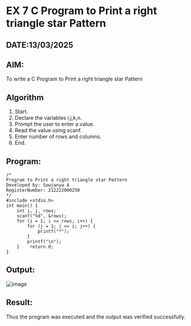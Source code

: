 # EX 7 C Program to Print a right triangle star Pattern
## DATE:13/03/2025
## AIM:
To write a C Program to Print a right triangle star Pattern

## Algorithm
   
1. Start. 
2. Declare the variables i,j,k,n. 
3. Prompt the user to enter a value. 
4. Read the value using scanf. 
5. Enter number of rows and columns. 
6. End.

## Program:
```
/*
Program to Print a right triangle star Pattern
Developed by: Sowjanya A
RegisterNumber: 212222060250
*/
#include <stdio.h> 
int main() { 
    int i, j, rows; 
    scanf("%d", &rows); 
    for (i = 1; i <= rows; i++) { 
        for (j = 1; j <= i; j++) { 
            printf("*"); 
        } 
        printf("\n"); 
    }    return 0; 
}  

```

## Output:

![image](https://github.com/user-attachments/assets/a0881776-fcc9-4f96-a441-2f3cc4d800e1)

## Result:
Thus the program was executed and the output was verified successfully.
